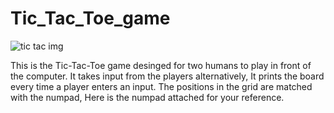 # Tic_Tac_Toe_game
![tic tac img](https://github.com/Aniket2360/Tic_Tac_Toe_game/assets/122046053/9a5d646f-de54-4251-9900-180fb71bb446)

This is the Tic-Tac-Toe game desinged for two humans to play in front of the computer.
It takes input from the players alternatively,
It prints the board every time a player enters an input.
The positions in the grid are matched with the numpad,
Here is the numpad attached for your reference.


